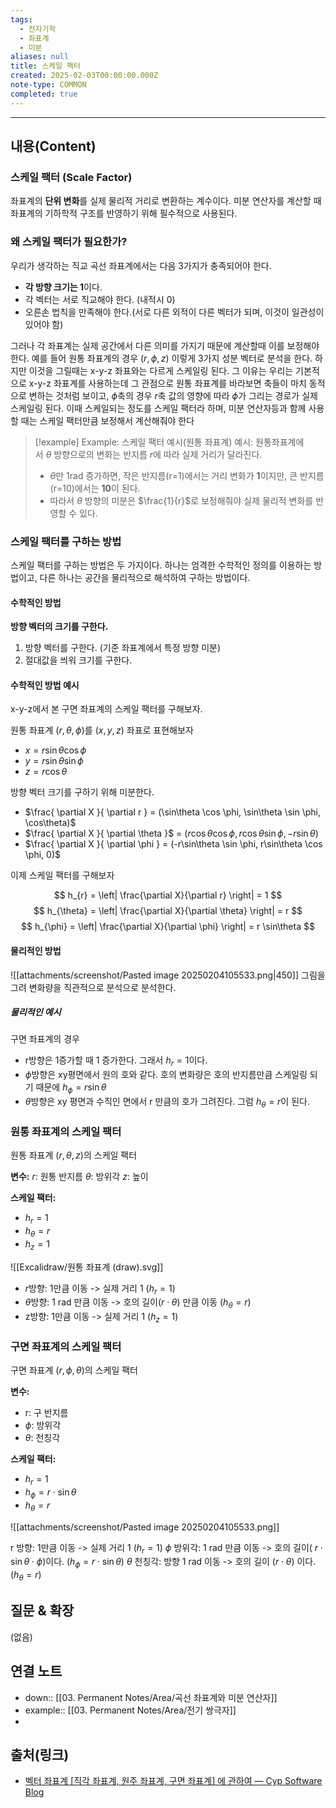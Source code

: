 ```yaml
---
tags:
  - 전자기학
  - 좌표계
  - 미분
aliases: null
title: 스케일 팩터
created: 2025-02-03T00:00:00.000Z
note-type: COMMON
completed: true
---
```


---

## 내용(Content)

### 스케일 팩터 (Scale Factor)

좌표계의 **단위 변화**를 실제 물리적 거리로 변환하는 계수이다. 미분 연산자를 계산할 때 좌표계의 기하학적 구조를 반영하기 위해 필수적으로 사용된다.

### 왜 스케일 팩터가 필요한가?
우리가 생각하는 직교 곡선 좌표계에서는 다음 3가지가 충족되어야 한다.

- **각 방향 크기는 1**이다.
- 각 벡터는 서로 직교해야 한다. (내적시 0)
- 오른손 법칙을 만족해야 한다.(서로 다른 외적이 다른 벡터가 되며, 이것이 일관성이 있어야 함)

그러나 각 좌표계는 실제 공간에서 다른 의미를 가지기 때문에 계산할때 이를 보정해야 한다. 예를 들어 원통 좌표계의 경우 ($r, \phi, z$) 이렇게 3가지 성분 벡터로 분석을 한다. 하지만 이것을 그릴때는 x-y-z 좌표와는 다르게 스케일링 된다. 그 이유는 우리는 기본적으로 x-y-z 좌표계를 사용하는데 그 관점으로 원통 좌표계를 바라보면 축들이 마치 동적으로 변하는 것처럼 보이고, $\phi$축의 경우 $r$축 값의 영향에 따라 $\phi$가 그리는 경로가 실제 스케일링 된다. 이때 스케일되는 정도를 스케일 팩터라 하며, 미분 연산자등과 함께 사용할 때는 스케일 팩터만큼 보정해서 계산해줘야 한다

>[!example] Example: 스케일 팩터 예시(원통 좌표계)
>예시: 원통좌표계에서 $\theta$ 방향으로의 변화는 반지름 $r$에 따라 실제 거리가 달라진다.
>
>- $\theta$만 1rad 증가하면, 작은 반지름(r=1)에서는 거리 변화가 **1**이지만, 큰 반지름(r=10)에서는 **10**이 된다.
>- 따라서 $\theta$ 방향의 미분은 $\frac{1}{r}$로 보정해줘야 실제 물리적 변화를 반영할 수 있다.
>

### 스케일 팩터를 구하는 방법
스케일 팩터를 구하는 방법은 두 가지이다. 하나는 엄격한 수학적인 정의를 이용하는 방법이고, 다른 하나는 공간을 물리적으로 해석하여 구하는 방법이다.

#### 수학적인 방법

**방향 벡터의 크기를 구한다.**
1. 방향 벡터를 구한다. (기준 좌표계에서 특정 방향 미분)
2. 절대값을 씌워 크기를 구한다.

#### 수학적인 방법 예시
x-y-z에서 본 구면 좌표계의 스케일 팩터를 구해보자.

원통 좌표계 $(r, \theta, \phi)$를 $(x,y,z)$ 좌표로 표현해보자

- $x = r \sin \theta \cos \phi$
- $y = r \sin\theta \sin \phi$
- $z = r \cos \theta$

방향 벡터 크기를 구하기 위해 미분한다.
- $\frac{ \partial X }{ \partial r } = (\sin\theta \cos \phi, \sin\theta \sin \phi, \cos\theta)$ 
- $\frac{ \partial X }{ \partial \theta }$ = $(r\cos\theta \cos \phi, r\cos\theta \sin \phi, -r\sin\theta)$
- $\frac{ \partial X }{ \partial \phi } = (-r\sin\theta \sin \phi, r\sin\theta \cos \phi, 0)$

이제 스케일 팩터를 구해보자

$$
h_{r} = \left| \frac{\partial X}{\partial r} \right| = 1
$$
$$
h_{\theta} = \left| \frac{\partial X}{\partial \theta} \right| = r
$$
$$
h_{\phi} = \left| \frac{\partial X}{\partial \phi} \right| = r \sin\theta
$$


#### 물리적인 방법
![[attachments/screenshot/Pasted image 20250204105533.png|450]]
그림을 그려 변화량을 직관적으로 분석으로 분석한다.

##### 물리적인 예시
구면 좌표계의 경우 
- r방향은 1증가할 때 1 증가한다. 그래서 $h_{r} = 1$이다.
- $\phi$방향은 xy평면에서 원의 호와 같다. 호의 변화량은 호의 반지름만큼 스케일링 되기 때문에 $h_{\phi}=r \sin\theta$
- $\theta$방향은 xy 평면과 수직인 면에서 r 만큼의 호가 그려진다. 그럼 $h_{\theta} = r$이 된다.

### 원통 좌표계의 스케일 팩터

원통 좌표계 $(r, \theta, z)$의 스케일 팩터

**변수:**
$r$: 원통 반지름
$\theta$: 방위각
$z$: 높이

**스케일 팩터:**
- $h_{r}= 1$
- $h_{\theta} = r$
- $h_{z}=1$

![[Excalidraw/원통 좌표계 (draw).svg]]

- $r$방향: 1만큼 이동 -> 실제 거리 1 ($h_{r}= 1$)
- $\theta$방향: 1 rad 만큼 이동 -> 호의 길이($r \cdot \theta$) 만큼 이동 ($h_{\theta} = r$)
- z방향: 1만큼 이동 -> 실제 거리 1 ($h_{z}=1$)

### 구면 좌표계의 스케일 팩터

구면 좌표계 $(r, \phi, \theta)$의 스케일 팩터

**변수:**
- r: 구 반지름
- $\phi$: 방위각
- $\theta$: 천칭각

**스케일 팩터:**
- $h_{r} = 1$
- $h_{\phi}=r \cdot \sin \theta$
- $h_{\theta}=r$


![[attachments/screenshot/Pasted image 20250204105533.png]]

r 방향: 1만큼 이동 -> 실제 거리 1 ($h_{r}=1$)
$\phi$ 방위각: 1 rad 만큼 이동 -> 호의 길이( $r \cdot \sin \theta \cdot \phi$)이다. ($h_{\phi}=r \cdot \sin \theta$)
$\theta$ 천칭각: 방향 1 rad 이동 -> 호의 길이 ($r \cdot \theta$) 이다. ($h_{\theta}=r$)


## 질문 & 확장

(없음)

## 연결 노트

- down:: [[03. Permanent Notes/Area/곡선 좌표계와 미분 연산자]]
- example:: [[03. Permanent Notes/Area/전기 쌍극자]]
- 
## 출처(링크)

- [벡터 좌표계 \[직각 좌표계, 원주 좌표계, 구면 좌표계\] 에 관하여 — Cyp Software Blog](https://cypsw.tistory.com/entry/%EB%B2%A1%ED%84%B0-%EC%A2%8C%ED%91%9C%EA%B3%84-%EC%A7%81%EA%B0%81-%EC%A2%8C%ED%91%9C%EA%B3%84-%EC%9B%90%EC%A3%BC-%EC%A2%8C%ED%91%9C%EA%B3%84-%EA%B5%AC%EB%A9%B4-%EC%A2%8C%ED%91%9C%EA%B3%84-%EC%97%90-%EA%B4%80%ED%95%98%EC%97%AC)



